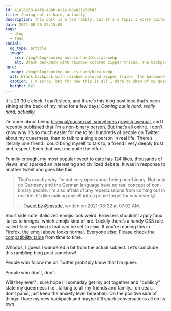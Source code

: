 ```yaml
---
id: 41826230-84f8-480b-8c1e-b8a827e3d5d3
title: Coming out is hard, actually
description: This post is a tad rambly, but it’s a topic I worry quite a bit about lately.
date: 2021-08-26 22:15:00
tags:
  - blog
  - feed
social:
  og_type: article
  image:
    src: /img/blog/coming-out-is-hard/social.webp
    alt: Black backpack with rainbow colored zipper traces. The backpack leans against a tree.
hero:
  image: /img/blog/coming-out-is-hard/hero.webp
  alt: Black backpack with rainbow colored zipper traces. The backpack leans against a tree.
  caption: I’m sorry, but for now this is all I dare to show of my queerness in real life.
  height: 841
---
```


It is 23:30 o’clock, I can’t sleep, and there’s this blog post idea that’s been sitting at the back of my mind for a few days: _Coming out is hard, really hard, actually._

I’m open about being [bisexual/pansexual, sometimes grayish asexual](../straight-until-proven-fabulous/), and I recently published that I’m a [non-binary person](../exploring-fabulousness/). But that’s all online. I don’t know why it’s so much easier for me to tell hundreds of people on Twitter about my queerness, than to talk to a single person in real life. There’s literally _one_ friend I could bring myself to talk to, a friend I very deeply trust and respect. Even that cost me quite the effort.

Funnily enough, my most popular tweet to date has 124 likes, thousands of views, and sparked an interesting and civilized debate. It was in response to another tweet and goes like this:

> That’s exactly why I’m not very open about being non-binary. Not only do Germany and the German language have no real concept of non-binary people. I’m also afraid of any repercussions from coming out in real life. It’s like making myself into a prime target for whatever 😕
>
> — [Tweet by @mvsde](https://twitter.com/mvsde/status/1429308025303617536), written on 2021-08-22 at 07:02 AM.

Short side note: italicized emojis look weird. Browsers shouldn’t apply faux italics to _images_, which emojis kind of are. Luckily there’s a handy CSS rule called `font-synthesis` that can be set to `none`. If you’re reading this in Firefox, the emoji above looks normal. Everyone else: Please check the [compatibility table](https://developer.mozilla.org/en-US/docs/Web/CSS/font-synthesis#browser_compatibility) from time to time.

Whoops, I guess I wandered a bit from the actual subject. Let’s conclude this rambling blog post somehow!

People who follow me on Twitter probably know that I’m queer.

People who don’t, don’t.

Will they ever? I sure hope I’ll someday get my act together and “publicly” state my queerness (i.e., talking to all my friends and family… oh dear… don’t panic, just keep the anxiety level bearable). On the positive side of things: I love my new backpack and maybe it’ll spark conversations all on its own.
